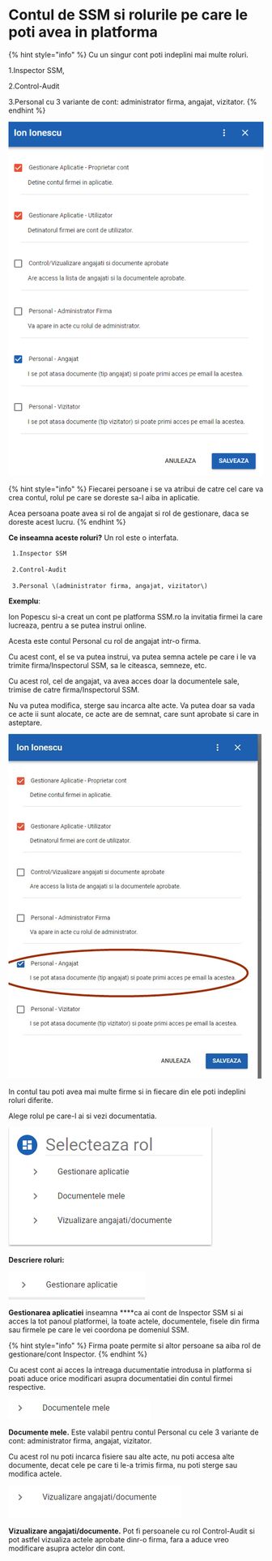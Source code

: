 # Contul de SSM si rolurile pe care le poti avea in platforma

{% hint style="info" %}
 Cu un singur cont poti indeplini mai multe roluri.

1.Inspector SSM, 

2.Control-Audit 

3.Personal cu 3 variante de cont: administrator firma, angajat, vizitator.
{% endhint %}

 

![](.gitbook/assets/image%20%28129%29.png)

{% hint style="info" %}
Fiecarei persoane i se va atribui de catre cel care va crea contul, rolul pe care se doreste sa-l aiba in aplicatie. 

Acea persoana poate avea si rol de angajat si rol de gestionare, daca se doreste acest lucru.
{% endhint %}

**Ce inseamna aceste roluri?**  Un rol este o interfata. 

     1.Inspector SSM

     2.Control-Audit

     3.Personal \(administrator firma, angajat, vizitator\)

**Exemplu**: 

Ion Popescu si-a creat un cont pe platforma SSM.ro la invitatia firmei la care lucreaza, pentru a se putea instrui online. 

Acesta este contul Personal cu rol de angajat intr-o firma. 

Cu acest cont, el se va putea instrui, va putea semna actele pe care i le va trimite firma/Inspectorul SSM, sa le citeasca, semneze, etc. 

Cu acest rol, cel de angajat, va avea acces doar la documentele sale,  trimise de catre firma/Inspectorul SSM.

 Nu va putea modifica, sterge sau incarca alte acte. Va putea doar sa vada ce acte ii sunt alocate, ce acte are de semnat, care sunt aprobate si care in asteptare.

![](.gitbook/assets/roluri3.jpg)



In contul tau poti avea mai multe firme si in fiecare din ele poti indeplini roluri diferite.

Alege rolul pe care-l ai si vezi documentatia.



![](.gitbook/assets/image%20%28120%29.png)



**Descriere roluri:**

![](.gitbook/assets/image%20%28123%29.png)

**Gestionarea aplicatiei** inseamna ****ca ai cont de Inspector SSM si ai acces la tot panoul platformei, la toate actele, documentele, fisele din firma sau firmele pe care le vei coordona pe domeniul SSM.

{% hint style="info" %}
Firma poate permite si altor persoane sa aiba rol de gestionare/cont Inspector.
{% endhint %}

Cu acest cont ai acces la intreaga ducumentatie introdusa in platforma si poati aduce orice modificari asupra documentatiei din contul firmei respective.

![](.gitbook/assets/image%20%28121%29.png)



**Documente mele.**  Este valabil pentru contul Personal cu cele 3 variante de cont: administrator firma, angajat, vizitator.

 Cu acest rol nu poti incarca fisiere sau alte acte, nu poti accesa alte documente, decat cele pe care ti le-a trimis firma, nu poti sterge sau modifica actele.



![](.gitbook/assets/image%20%28122%29.png)

**Vizualizare angajati/documente.**  Pot fi persoanele cu rol Control-Audit si pot astfel vizualiza actele aprobate dinr-o firma, fara a aduce vreo modificare asupra actelor din cont.









